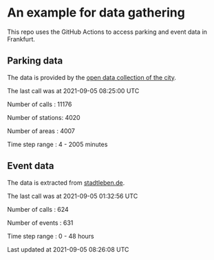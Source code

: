 # An example for data gathering

This repo uses the GitHub Actions to access parking and event data in Frankfurt.

## Parking data
The data is provided by the [open data collection of the city](https://www.offenedaten.frankfurt.de/).

The last call was at 2021-09-05 08:25:00 UTC

Number of calls   : 11176

Number of stations:  4020

Number of areas   :  4007

Time step range   :     4 -  2005 minutes


## Event data
The data is extracted from [stadtleben.de](https://stadtleben.de/frankfurt/).

The last call was at 2021-09-05 01:32:56 UTC

Number of calls   : 624

Number of events  : 631

Time step range   :   0 -  48 hours


Last updated at 2021-09-05 08:26:08 UTC
